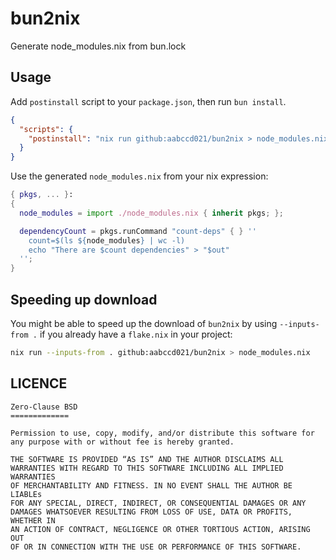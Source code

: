 # bun2nix

Generate node_modules.nix from bun.lock

## Usage

Add `postinstall` script to your `package.json`, then run `bun install`.

```json
{
  "scripts": {
    "postinstall": "nix run github:aabccd021/bun2nix > node_modules.nix"
  }
}
```

Use the generated `node_modules.nix` from your nix expression:

```nix
{ pkgs, ... }:
{
  node_modules = import ./node_modules.nix { inherit pkgs; };

  dependencyCount = pkgs.runCommand "count-deps" { } ''
    count=$(ls ${node_modules} | wc -l)
    echo "There are $count dependencies" > "$out"
  '';
}
```

## Speeding up download

You might be able to speed up the download of `bun2nix` by using `--inputs-from .`
if you already have a `flake.nix` in your project:

```sh
nix run --inputs-from . github:aabccd021/bun2nix > node_modules.nix
```


## LICENCE

```
Zero-Clause BSD
=============

Permission to use, copy, modify, and/or distribute this software for
any purpose with or without fee is hereby granted.

THE SOFTWARE IS PROVIDED “AS IS” AND THE AUTHOR DISCLAIMS ALL
WARRANTIES WITH REGARD TO THIS SOFTWARE INCLUDING ALL IMPLIED WARRANTIES
OF MERCHANTABILITY AND FITNESS. IN NO EVENT SHALL THE AUTHOR BE LIABLEs
FOR ANY SPECIAL, DIRECT, INDIRECT, OR CONSEQUENTIAL DAMAGES OR ANY
DAMAGES WHATSOEVER RESULTING FROM LOSS OF USE, DATA OR PROFITS, WHETHER IN
AN ACTION OF CONTRACT, NEGLIGENCE OR OTHER TORTIOUS ACTION, ARISING OUT
OF OR IN CONNECTION WITH THE USE OR PERFORMANCE OF THIS SOFTWARE.
```
